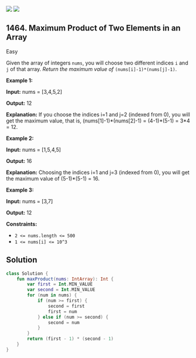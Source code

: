 [![](https://img.shields.io/github/stars/javadev/LeetCode-in-Kotlin?label=Stars&style=flat-square)](https://github.com/javadev/LeetCode-in-Kotlin)
[![](https://img.shields.io/github/forks/javadev/LeetCode-in-Kotlin?label=Fork%20me%20on%20GitHub%20&style=flat-square)](https://github.com/javadev/LeetCode-in-Kotlin/fork)

## 1464\. Maximum Product of Two Elements in an Array

Easy

Given the array of integers `nums`, you will choose two different indices `i` and `j` of that array. _Return the maximum value of_ `(nums[i]-1)*(nums[j]-1)`.

**Example 1:**

**Input:** nums = [3,4,5,2]

**Output:** 12

**Explanation:** If you choose the indices i=1 and j=2 (indexed from 0), you will get the maximum value, that is, (nums[1]-1)\*(nums[2]-1) = (4-1)\*(5-1) = 3\*4 = 12.

**Example 2:**

**Input:** nums = [1,5,4,5]

**Output:** 16

**Explanation:** Choosing the indices i=1 and j=3 (indexed from 0), you will get the maximum value of (5-1)\*(5-1) = 16.

**Example 3:**

**Input:** nums = [3,7]

**Output:** 12

**Constraints:**

*   `2 <= nums.length <= 500`
*   `1 <= nums[i] <= 10^3`

## Solution

```kotlin
class Solution {
    fun maxProduct(nums: IntArray): Int {
        var first = Int.MIN_VALUE
        var second = Int.MIN_VALUE
        for (num in nums) {
            if (num >= first) {
                second = first
                first = num
            } else if (num >= second) {
                second = num
            }
        }
        return (first - 1) * (second - 1)
    }
}
```